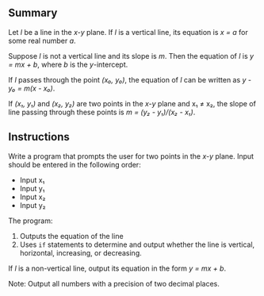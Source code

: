 ## Summary
Let *l* be a line in the *x-y* plane. If *l* is a vertical line, its equation is *x = a* for some real number *a*. 

Suppose *l* is not a vertical line and its slope is *m*. Then the equation of *l* is *y = mx + b*, where *b* is the *y*-intercept. 

If *l* passes through the point *(x&#8320;, y&#8320;)*, the equation of *l* can be written as *y - y&#8320; = m(x - x&#8320;)*. 

If *(x&#8321;, y&#8321;)* and *(x&#8322;, y&#8322;)* are two points in the *x-y* plane and x&#8321; &#8800; x&#8322;, the slope of line passing through these points is *m = (y&#8322; - y&#8321;)/(x&#8322; - x&#8321;)*.

## Instructions

Write a program that prompts the user for two points in the *x-y* plane.
Input should be entered in the following order:
* Input x&#8321;
* Input y&#8321;
* Input x&#8322;
* Input y&#8322;

The program:
1. Outputs the equation of the line
2. Uses `if` statements to determine and output whether the line is vertical, horizontal, increasing, or decreasing. 

If *l* is a non-vertical line, output its equation in the form *y = mx + b*.

Note: Output all numbers with a precision of two decimal places.
